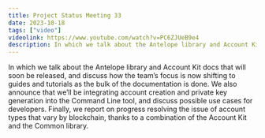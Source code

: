 ```yaml
---
title: Project Status Meeting 33
date: 2023-10-18
tags: ["video"]
videolink: https://www.youtube.com/watch?v=PC6ZJUeB9e4
description: In which we talk about the Antelope library and Account Kit docs that will soon be released, and discuss how the team’s focus is now shifting to guides and tutorials as the bulk of the documentation is done. We also announce that we’ll be integrating account creation and private key generation into the Command Line tool…
---
```


In which we talk about the Antelope library and Account Kit docs that will soon be released, and discuss how the team’s focus is now shifting to guides and tutorials as the bulk of the documentation is done. We also announce that we’ll be integrating account creation and private key generation into the Command Line tool, and discuss possible use cases for developers. Finally, we report on progress resolving the issue of account types that vary by blockchain, thanks to a combination of the Account Kit and the Common library.
